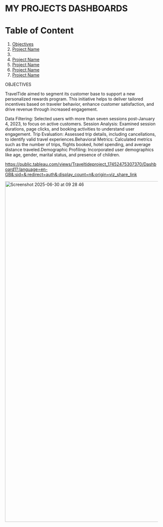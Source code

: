 # MY PROJECTS DASHBOARDS

#  Table of Content

1. [Objectives](#objectives)
2. [Project Name](#traveltide_analysis)
3. 
4. [Project Name](#sportify_analysis)
5. [Project Name](#marketflash_analysis)
6. [Project Name](#unicorn_analysis)
7. [Project Name](#bruce_springsteen_analysis)

   
   
OBJECTIVES

TravelTide aimed to segment its customer base to support a new personalized rewards program. This initiative helps to deliver tailored incentives based on traveler behavior, enhance customer satisfaction, and drive revenue through increased engagement.

Data Filtering: Selected users with more than seven sessions post-January 4, 2023, to focus on active customers.​
Session Analysis: Examined session durations, page clicks, and booking activities to understand user engagement.​
Trip Evaluation: Assessed trip details, including cancellations, to identify valid travel experiences.​
Behavioral Metrics: Calculated metrics such as the number of trips, flights booked, hotel spending, and average distance traveled.​
Demographic Profiling: Incorporated user demographics like age, gender, marital status, and presence of children.​


https://public.tableau.com/views/Traveltideproject_17452475307370/Dashboard1?:language=en-GB&:sid=&:redirect=auth&:display_count=n&:origin=viz_share_link

<img width="1123" alt="Screenshot 2025-06-30 at 09 28 46" src="https://github.com/user-attachments/assets/0ca22f0d-a7d0-4773-ab8f-a5a30a195495" />
